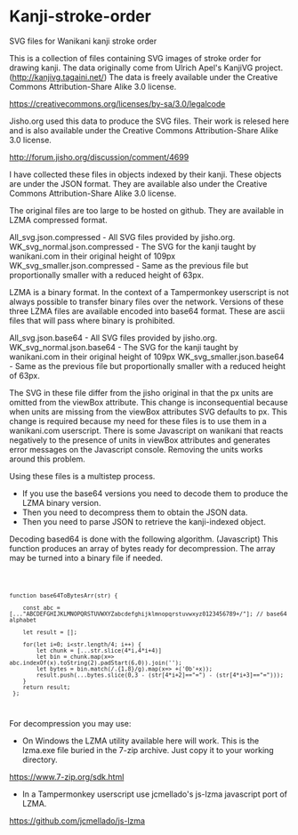 # Kanji-stroke-order
SVG files for Wanikani kanji stroke order

This is a collection of files containing SVG images of stroke order for drawing kanji. The data originally come from Ulrich Apel's KanjiVG project. (http://kanjivg.tagaini.net/)
The data is freely available under the Creative Commons Attribution-Share Alike 3.0 license. 

https://creativecommons.org/licenses/by-sa/3.0/legalcode

Jisho.org used this data to produce the SVG files. Their work is relesed here and is also available under the Creative Commons Attribution-Share Alike 3.0 license.

http://forum.jisho.org/discussion/comment/4699

I have collected these files in objects indexed by their kanji. These objects are under the JSON format. They are available also under the Creative Commons Attribution-Share 
Alike 3.0 license.

The original files are too large to be hosted on github. They are available in LZMA compressed format.

All_svg.json.compressed          - All SVG files provided by jisho.org.
WK_svg_normal.json.compressed    - The SVG for the kanji taught by wanikani.com in their original height of 109px
WK_svg_smaller.json.compressed   - Same as the previous file but proportionally smaller with a reduced height of 63px.

LZMA is a binary format. In the context of a Tampermonkey userscript is not always possible to transfer binary files over the network. Versions of these three LZMA files 
are available encoded into base64 format. These are ascii files that will pass where binary is prohibited.

All_svg.json.base64          - All SVG files provided by jisho.org.
WK_svg_normal.json.base64    - The SVG for the kanji taught by wanikani.com in their original height of 109px
WK_svg_smaller.json.base64   - Same as the previous file but proportionally smaller with a reduced height of 63px.

The SVG in these file differ from the jisho original in that the px units are omitted from the viewBox attribute. This change is inconsequential because when units are 
missing from the viewBox attributes SVG defaults to px. This change is required because my need for these files is to use them in a wanikani.com userscript. There is 
some Javascript on wanikani that reacts negatively to the presence of units in viewBox attributes and generates error messages on the Javascript console. Removing the 
units works around this problem.

Using these files is a multistep process.

* If you use the base64 versions you need to decode them to produce the LZMA binary version.
* Then you need to decompress them to obtain the JSON data.
* Then you need to parse JSON to retrieve the kanji-indexed object.

Decoding based64 is done with the following algorithm. (Javascript) This function produces an array of bytes ready for decompression. The array may be turned into a binary
file if needed.

<code>
    
    function base64ToBytesArr(str) {
    
        const abc = [..."ABCDEFGHIJKLMNOPQRSTUVWXYZabcdefghijklmnopqrstuvwxyz0123456789+/"]; // base64 alphabet
    
        let result = [];

        for(let i=0; i<str.length/4; i++) {
            let chunk = [...str.slice(4*i,4*i+4)]
            let bin = chunk.map(x=> abc.indexOf(x).toString(2).padStart(6,0)).join('');
            let bytes = bin.match(/.{1,8}/g).map(x=> +('0b'+x));
            result.push(...bytes.slice(0,3 - (str[4*i+2]=="=") - (str[4*i+3]=="=")));
        }
        return result;
     };
</code>

For decompression you may use:

* On Windows the LZMA utility available here will work. This is the lzma.exe file buried in the 7-zip archive. Just copy it to your working directory.

https://www.7-zip.org/sdk.html

* In a Tampermonkey userscript use jcmellado's js-lzma javascript port of LZMA.

https://github.com/jcmellado/js-lzma
